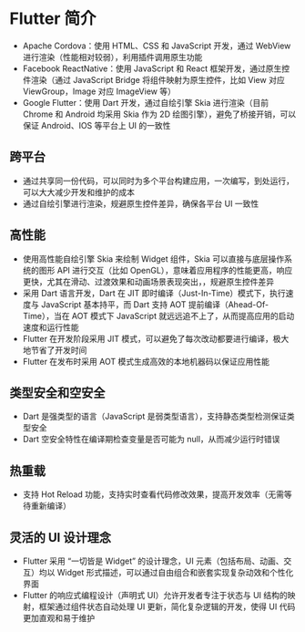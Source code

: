 # Flutter 简介
- Apache Cordova：使用 HTML、CSS 和 JavaScript 开发，通过 WebView 进行渲染（性能相对较弱），利用插件调用原生功能
- Facebook ReactNative：使用 JavaScript 和 React 框架开发，通过原生控件渲染（通过 JavaScript Bridge 将组件映射为原生控件，比如 View 对应 ViewGroup，Image 对应 ImageView 等）
- Google Flutter：使用 Dart 开发，通过自绘引擎 Skia 进行渲染（目前 Chrome 和 Android 均采用 Skia 作为 2D 绘图引擎），避免了桥接开销，可以保证 Android、IOS 等平台上 UI 的一致性

## 跨平台
- 通过共享同一份代码，可以同时为多个平台构建应用，一次编写，到处运行，可以大大减少开发和维护的成本
- 通过自绘引擎进行渲染，规避原生控件差异，确保各平台 UI 一致性

## 高性能
- 使用高性能自绘引擎 Skia 来绘制 Widget 组件，Skia 可以直接与底层操作系统的图形 API 进行交互（比如 OpenGL），意味着应用程序的性能更高，响应更快，尤其在滑动、过渡效果和动画场景表现突出，，规避原生控件差异
- 采用 Dart 语言开发，Dart 在 JIT 即时编译（Just-In-Time）模式下，执行速度与 JavaScript 基本持平，而 Dart 支持 AOT 提前编译（Ahead-Of-Time），当在 AOT 模式下 JavaScript 就远远追不上了，从而提高应用的启动速度和运行性能
- Flutter 在开发阶段采用 JIT 模式，可以避免了每次改动都要进行编译，极大地节省了开发时间
- Flutter 在发布时采用 AOT 模式生成高效的本地机器码以保证应用性能

## 类型安全和空安全
- Dart 是强类型的语言（JavaScript 是弱类型语言），支持静态类型检测保证类型安全
- Dart 空安全特性在编译期检查变量是否可能为 null，从而减少运行时错误

## 热重载
- 支持 Hot Reload 功能，支持实时查看代码修改效果，提高开发效率（无需等待重新编译）

## 灵活的 UI 设计理念
- Flutter 采用 “一切皆是 Widget” 的设计理念，UI 元素（包括布局、动画、交互）均以 Widget 形式描述，可以通过自由组合和嵌套实现复杂动效和个性化界面
- Flutter 的响应式编程设计（声明式 UI）允许开发者专注于状态与 UI 结构的映射，框架通过组件状态自动处理 UI 更新，简化复杂逻辑的开发，使得 UI 代码更加直观和易于维护